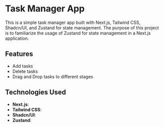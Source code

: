 # Task Manager App

This is a simple task manager app built with Next.js, Tailwind CSS, Shadcn/UI, and Zustand for state management. The purpose of this project is to familiarize the usage of Zustand for state management in a Next.js application.

## Features

- Add tasks
- Delete tasks
- Drag and Drop tasks to different stages

## Technologies Used

- **Next.js**:
- **Tailwind CSS**:
- **Shadcn/UI**: 
- **Zustand**: 
